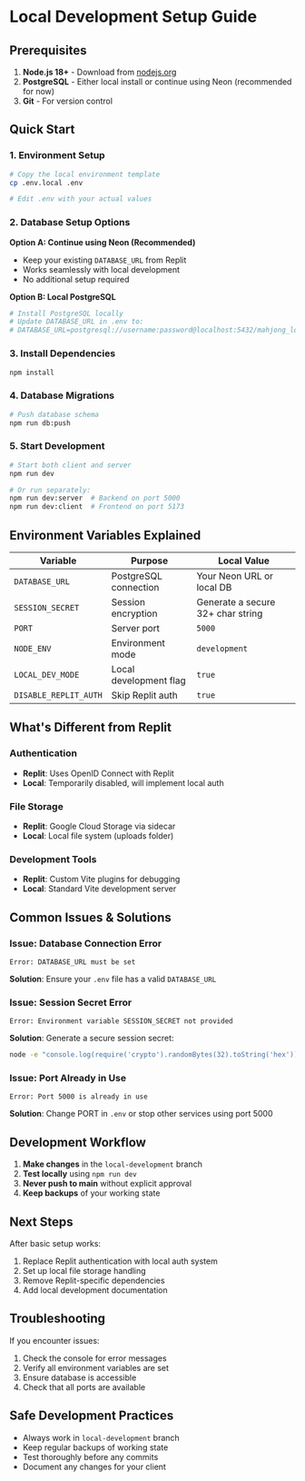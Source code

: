 # Local Development Setup Guide

## Prerequisites

1. **Node.js 18+** - Download from [nodejs.org](https://nodejs.org/)
2. **PostgreSQL** - Either local install or continue using Neon (recommended for now)
3. **Git** - For version control

## Quick Start

### 1. Environment Setup

```bash
# Copy the local environment template
cp .env.local .env

# Edit .env with your actual values
```

### 2. Database Setup Options

**Option A: Continue using Neon (Recommended)**
- Keep your existing `DATABASE_URL` from Replit
- Works seamlessly with local development
- No additional setup required

**Option B: Local PostgreSQL**
```bash
# Install PostgreSQL locally
# Update DATABASE_URL in .env to:
# DATABASE_URL=postgresql://username:password@localhost:5432/mahjong_local
```

### 3. Install Dependencies

```bash
npm install
```

### 4. Database Migrations

```bash
# Push database schema
npm run db:push
```

### 5. Start Development

```bash
# Start both client and server
npm run dev

# Or run separately:
npm run dev:server  # Backend on port 5000
npm run dev:client  # Frontend on port 5173
```

## Environment Variables Explained

| Variable | Purpose | Local Value |
|----------|---------|-------------|
| `DATABASE_URL` | PostgreSQL connection | Your Neon URL or local DB |
| `SESSION_SECRET` | Session encryption | Generate a secure 32+ char string |
| `PORT` | Server port | `5000` |
| `NODE_ENV` | Environment mode | `development` |
| `LOCAL_DEV_MODE` | Local development flag | `true` |
| `DISABLE_REPLIT_AUTH` | Skip Replit auth | `true` |

## What's Different from Replit

### Authentication
- **Replit**: Uses OpenID Connect with Replit
- **Local**: Temporarily disabled, will implement local auth

### File Storage
- **Replit**: Google Cloud Storage via sidecar
- **Local**: Local file system (uploads folder)

### Development Tools
- **Replit**: Custom Vite plugins for debugging
- **Local**: Standard Vite development server

## Common Issues & Solutions

### Issue: Database Connection Error
```
Error: DATABASE_URL must be set
```
**Solution**: Ensure your `.env` file has a valid `DATABASE_URL`

### Issue: Session Secret Error
```
Error: Environment variable SESSION_SECRET not provided
```
**Solution**: Generate a secure session secret:
```bash
node -e "console.log(require('crypto').randomBytes(32).toString('hex'))"
```

### Issue: Port Already in Use
```
Error: Port 5000 is already in use
```
**Solution**: Change PORT in `.env` or stop other services using port 5000

## Development Workflow

1. **Make changes** in the `local-development` branch
2. **Test locally** using `npm run dev`
3. **Never push to main** without explicit approval
4. **Keep backups** of your working state

## Next Steps

After basic setup works:
1. Replace Replit authentication with local auth system
2. Set up local file storage handling
3. Remove Replit-specific dependencies
4. Add local development documentation

## Troubleshooting

If you encounter issues:
1. Check the console for error messages
2. Verify all environment variables are set
3. Ensure database is accessible
4. Check that all ports are available

## Safe Development Practices

- Always work in `local-development` branch
- Keep regular backups of working state  
- Test thoroughly before any commits
- Document any changes for your client